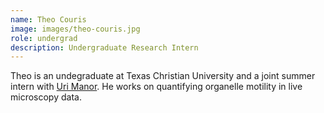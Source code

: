 ```yaml
---
name: Theo Couris
image: images/theo-couris.jpg
role: undergrad
description: Undergraduate Research Intern
---
```


Theo is an undegraduate at Texas Christian University and a joint summer intern with [Uri Manor](https://manor.salk.edu/). He works on quantifying organelle motility in live microscopy data.